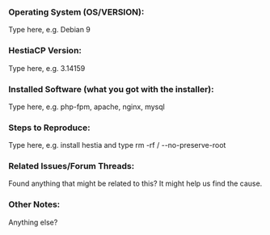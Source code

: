 ### Operating System (OS/VERSION):

Type here, e.g. Debian 9

### HestiaCP Version:

Type here, e.g. 3.14159

### Installed Software (what you got with the installer):

Type here, e.g. php-fpm, apache, nginx, mysql

### Steps to Reproduce:

Type here, e.g. install hestia and type rm -rf / --no-preserve-root

### Related Issues/Forum Threads:

Found anything that might be related to this? It might help us find the cause.

### Other Notes:

Anything else?
